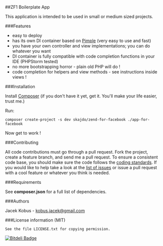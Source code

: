##ZF1 Boilerplate App

This application is intended to be used in small or medium sized projects.

###Features

- easy to deploy
- has its own DI container based on [Pimple](http://pimple.sensiolabs.org/) (very easy to use and fast)
- you have your own controller and view implementations; you can do whatever you want
- DI container is fully compatible with code completion functions in your IDE (PHPStorm tested)
- no more bootstrapping horror - plain old PHP will do !
- code completion for helpers and view methods - see instructions inside views !

###Installation

Install [Composer](http://getcomposer.org/) (if you don't have it yet, get it. You'll make your life easier, trust me.)

Run:

    composer create-project -s dev skajdo/zend-for-facebook ./app-for-facebook

Now get to work !

###Contributing

All code contributions must go through a pull request.
Fork the project, create a feature branch, and send me a pull request.
To ensure a consistent code base, you should make sure the code follows
the [coding standards](http://symfony.com/doc/2.0/contributing/code/standards.html).
If you would like to help take a look at the [list of issues](https://github.com/jkobus/zend-for-facebook/issues) or issue a pull request with a cool feature or whatever you think is needed.

###Requirements

See **composer.json** for a full list of dependencies.

###Authors

Jacek Kobus - <kobus.jacek@gmail.com>

###License information (MIT)

    See the file LICENSE.txt for copying permission.

[![Bitdeli Badge](https://d2weczhvl823v0.cloudfront.net/jkobus/zf1-boilerplate/trend.png)](https://bitdeli.com/free "Bitdeli Badge")

